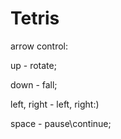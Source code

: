 # Tetris

arrow control:

  up - rotate;
  
  down - fall;
  
  left, right - left, right:)
  
  space - pause\continue;

